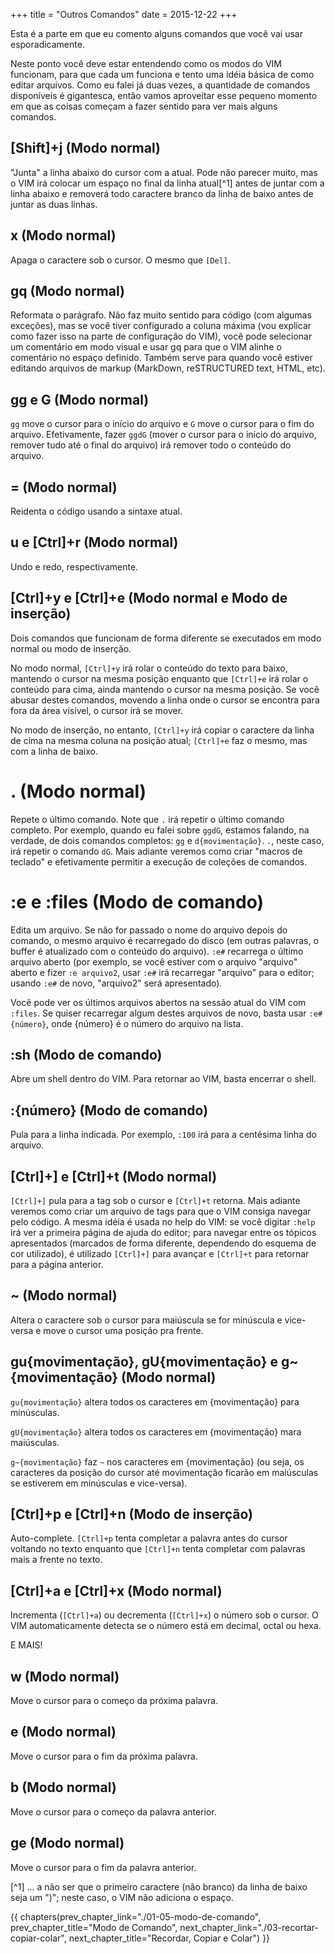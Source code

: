+++
title = "Outros Comandos"
date = 2015-12-22
+++

Esta é a parte em que eu comento alguns comandos que você vai usar
esporadicamente.

<!-- more -->

Neste ponto você deve estar entendendo como os modos do VIM funcionam, para que
cada um funciona e tento uma idéia básica de como editar arquivos. Como eu
falei já duas vezes, a quantidade de comandos disponíveis é gigantesca, então
vamos aproveitar esse pequeno momento em que as coisas começam a fazer sentido
para ver mais alguns comandos.

## [Shift]+j (Modo normal)

"Junta" a linha abaixo do cursor com a atual. Pode não parecer muito, mas o VIM
irá colocar um espaço no final da linha atual[^1] antes de juntar com a linha
abaixo e removerá todo caractere branco da linha de baixo antes de juntar as
duas linhas.

## x (Modo normal)

Apaga o caractere sob o cursor. O mesmo que `[Del]`.

## gq (Modo normal)

Reformata o parágrafo. Não faz muito sentido para código (com algumas
exceções), mas se você tiver configurado a coluna máxima (vou explicar como
fazer isso na parte de configuração do VIM), você pode selecionar um comentário
em modo visual e usar gq para que o VIM alinhe o comentário no espaço definido.
Também serve para quando você estiver editando arquivos de markup (MarkDown,
reSTRUCTURED text, HTML, etc).

## gg e G (Modo normal)

`gg` move o cursor para o início do arquivo e `G` move o cursor para o fim do
arquivo. Efetivamente, fazer `ggdG` (mover o cursor para o início do arquivo,
remover tudo até o final do arquivo) irá remover todo o conteúdo do arquivo.

## = (Modo normal)

Reidenta o código usando a sintaxe atual.

## u e [Ctrl]+r (Modo normal)

Undo e redo, respectivamente.

## [Ctrl]+y e [Ctrl]+e (Modo normal e Modo de inserção)

Dois comandos que funcionam de forma diferente se executados em modo normal ou
modo de inserção.

No modo normal, `[Ctrl]+y` irá rolar o conteúdo do texto para baixo, mantendo o
cursor na mesma posição enquanto que `[Ctrl]+e` irá rolar o conteúdo para cima,
ainda mantendo o cursor na mesma posição. Se você abusar destes comandos,
movendo a linha onde o cursor se encontra para fora da área visível, o cursor
irá se mover.

No modo de inserção, no entanto, `[Ctrl]+y` irá copiar o caractere da linha de
cima na mesma coluna na posição atual; `[Ctrl]+e` faz o mesmo, mas com a linha de
baixo.

# . (Modo normal)

Repete o último comando. Note que `.` irá repetir o último comando completo. Por
exemplo, quando eu falei sobre `ggdG`, estamos falando, na verdade, de dois
comandos completos: `gg` e `d{movimentação}`. `.`, neste caso, irá repetir o comando
`dG`. Mais adiante veremos como criar "macros de teclado" e efetivamente permitir
a execução de coleções de comandos.

# :e e :files (Modo de comando)

Edita um arquivo. Se não for passado o nome do arquivo depois do comando, o
mesmo arquivo é recarregado do disco (em outras palavras, o buffer é atualizado
com o conteúdo do arquivo). `:e#` recarrega o último arquivo aberto (por exemplo,
se você estiver com o arquivo "arquivo" aberto e fizer `:e arquivo2`, usar `:e#`
irá recarregar "arquivo" para o editor; usando `:e#` de novo, "arquivo2" será
apresentado).

Você pode ver os últimos arquivos abertos na sessão atual do VIM com `:files`. Se
quiser recarregar algum destes arquivos de novo, basta usar `:e#{número}`, onde
{número} é o número do arquivo na lista.

## :sh (Modo de comando)

Abre um shell dentro do VIM. Para retornar ao VIM, basta encerrar o shell.

## :{número} (Modo de comando)

Pula para a linha indicada. Por exemplo, `:100` irá para a centésima linha do
arquivo.

## [Ctrl]+] e [Ctrl]+t (Modo normal)

`[Ctrl]+]` pula para a tag sob o cursor e `[Ctrl]+t` retorna. Mais adiante veremos
como criar um arquivo de tags para que o VIM consiga navegar pelo código. A
mesma idéia é usada no help do VIM: se você digitar `:help` irá ver a primeira
página de ajuda do editor; para navegar entre os tópicos apresentados (marcados
de forma diferente, dependendo do esquema de cor utilizado), é utilizado
`[Ctrl]+]` para avançar e `[Ctrl]+t` para retornar para a página anterior.

## ~ (Modo normal)

Altera o caractere sob o cursor para maiúscula se for minúscula e vice-versa e
move o cursor uma posição pra frente.

## gu{movimentação}, gU{movimentação} e g~{movimentação} (Modo normal)

`gu{movimentação}` altera todos os caracteres em {movimentação} para minúsculas.

`gU{movimentação}` altera todos os caracteres em {movimentação} mara maiúsculas.

`g~{movimentação}` faz `~` nos caracteres em {movimentação} (ou seja, os caracteres
da posição do cursor até movimentação ficarão em maiúsculas se estiverem em
minúsculas e vice-versa).

## [Ctrl]+p e [Ctrl]+n (Modo de inserção)

Auto-complete. `[Ctrl]+p` tenta completar a palavra antes do cursor voltando no
texto enquanto que `[Ctrl]+n` tenta completar com palavras mais a frente no
texto.

## [Ctrl]+a e [Ctrl]+x (Modo normal)

Incrementa (`[Ctrl]+a`) ou decrementa (`[Ctrl]+x`) o número sob o cursor. O VIM
automaticamente detecta se o número está em decimal, octal ou hexa.

E MAIS!

## w (Modo normal)

Move o cursor para o começo da próxima palavra.

## e (Modo normal)

Move o cursor para o fim da próxima palavra.

## b (Modo normal)

Move o cursor para o começo da palavra anterior.

## ge (Modo normal)

Move o cursor para o fim da palavra anterior.

[^1] ... a não ser que o primeiro caractere (não branco) da linha de baixo seja
     um ")"; neste caso, o VIM não adiciona o espaço.

{{ chapters(prev_chapter_link="./01-05-modo-de-comando", prev_chapter_title="Modo de Comando", next_chapter_link="./03-recortar-copiar-colar", next_chapter_title="Recordar, Copiar e Colar") }}
